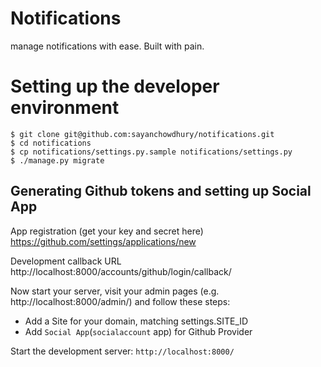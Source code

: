 Notifications
=============

manage notifications with ease. Built with pain.


Setting up the developer environment
====================================

```
$ git clone git@github.com:sayanchowdhury/notifications.git
$ cd notifications
$ cp notifications/settings.py.sample notifications/settings.py
$ ./manage.py migrate
```

Generating Github tokens and setting up Social App
--------------------------------------------------

App registration (get your key and secret here)
    https://github.com/settings/applications/new

Development callback URL
    http://localhost:8000/accounts/github/login/callback/

Now start your server, visit your admin pages (e.g. http://localhost:8000/admin/)
and follow these steps:

- Add a Site for your domain, matching settings.SITE_ID
- Add `Social App`(`socialaccount` app) for Github Provider


Start the development server: `http://localhost:8000/`
